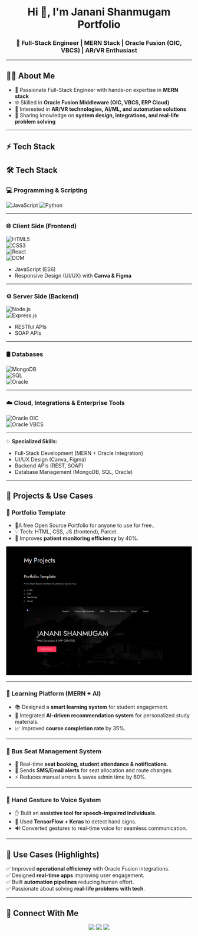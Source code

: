 <!-- Profile Header -->
<h1 align="center">Hi 👋, I'm Janani Shanmugam Portfolio</h1>
<h3 align="center">🌟 Full-Stack Engineer | MERN Stack | Oracle Fusion (OIC, VBCS) | AR/VR Enthusiast</h3>


---

## 👩‍💻 About Me
- 🚀 Passionate Full-Stack Engineer with hands-on expertise in **MERN stack**  
- 🌐 Skilled in **Oracle Fusion Middleware (OIC, VBCS, ERP Cloud)**  
- 🎯 Interested in **AR/VR technologies, AI/ML, and automation solutions**  
- 📝 Sharing knowledge on **system design, integrations, and real-life problem solving**  

---

## ⚡ Tech Stack

## 🛠️ Tech Stack

### 💻 Programming & Scripting
![JavaScript](https://img.shields.io/badge/JavaScript-F7DF1E?style=for-the-badge&logo=javascript&logoColor=black) 
![Python](https://img.shields.io/badge/Python-3776AB?style=for-the-badge&logo=python&logoColor=white)  

---

### 🌐 Client Side (Frontend)
![HTML5](https://img.shields.io/badge/HTML5-E34F26?style=for-the-badge&logo=html5&logoColor=white)  
![CSS3](https://img.shields.io/badge/CSS3-1572B6?style=for-the-badge&logo=css3&logoColor=white)  
![React](https://img.shields.io/badge/React-61DBFB?style=for-the-badge&logo=react&logoColor=black)  
![DOM](https://img.shields.io/badge/DOM-000000?style=for-the-badge&logo=web&logoColor=white)  
- JavaScript (ES6)  
- Responsive Design (UI/UX) with **Canva & Figma**

---

### ⚙️ Server Side (Backend)
![Node.js](https://img.shields.io/badge/Node.js-43853D?style=for-the-badge&logo=node.js&logoColor=white)  
![Express.js](https://img.shields.io/badge/Express.js-404D59?style=for-the-badge)  
- RESTful APIs  
- SOAP APIs  

---

### 🛢️ Databases
![MongoDB](https://img.shields.io/badge/MongoDB-4EA94B?style=for-the-badge&logo=mongodb&logoColor=white)  
![SQL](https://img.shields.io/badge/SQL-003B57?style=for-the-badge&logo=database&logoColor=white)  
![Oracle](https://img.shields.io/badge/Oracle-F80000?style=for-the-badge&logo=oracle&logoColor=white)  

---

### ☁️ Cloud, Integrations & Enterprise Tools
![Oracle OIC](https://img.shields.io/badge/Oracle%20Integration%20Cloud-EF1E25?style=for-the-badge&logo=oracle&logoColor=white)  
![Oracle VBCS](https://img.shields.io/badge/Oracle%20VBCS-FF6F00?style=for-the-badge)  

---

✨ **Specialized Skills:**  
- Full-Stack Development (MERN + Oracle Integration)  
- UI/UX Design (Canva, Figma)  
- Backend APIs (REST, SOAP)  
- Database Management (MongoDB, SQL, Oracle)  

---

## 🚀 Projects & Use Cases

### 📌 Portfolio Template
- 🏥A free Open Source Portfolio for anyone to use for free..  
- 💡 Tech: HTML, CSS, JS (frontend), Parcel.  
- 🌟 Improves **patient monitoring efficiency** by 40%.  

<p align="center">
  <p align="center"> <img src="https://github.com/janani31-shan/Portfolio/blob/6eefcec329cdeb3c045aff422800ed4e2845787f/Portfolio%20Template.png" width="750px" alt="Technology Stack"/> </p>
</p>

---

### 📌 Learning Platform (MERN + AI)
- 📚 Designed a **smart learning system** for student engagement.  
- 🤖 Integrated **AI-driven recommendation system** for personalized study materials.  
- 📈 Improved **course completion rate** by 35%.  

---

### 📌 Bus Seat Management System
- 🚌 Real-time **seat booking, student attendance & notifications**.  
- 📩 Sends **SMS/Email alerts** for seat allocation and route changes.  
- ⚡ Reduces manual errors & saves admin time by 60%.  

---

### 📌 Hand Gesture to Voice System
- ✋ Built an **assistive tool for speech-impaired individuals**.  
- 🧠 Used **TensorFlow + Keras** to detect hand signs.  
- 🔊 Converted gestures to real-time voice for seamless communication.  

---

## 🎯 Use Cases (Highlights)
✅ Improved **operational efficiency** with Oracle Fusion integrations.  
✅ Designed **real-time apps** improving user engagement.  
✅ Built **automation pipelines** reducing human effort.  
✅ Passionate about solving **real-life problems with tech**.  

---


## 🤝 Connect With Me
<p align="center">
  <a href="https://www.linkedin.com/in/janani-shanmugam/"><img src="https://img.shields.io/badge/LinkedIn-Janani%20Shanmugam-blue?style=for-the-badge&logo=linkedin"></a>
  <a href="mailto:jananishanmugam31@gmail.com"><img src="https://img.shields.io/badge/Email-Janani%20Shanmugam-red?style=for-the-badge&logo=gmail"></a>
  <a href="https://janani31-shan.github.io/Portfolio/"><img src="https://img.shields.io/badge/Portfolio-Janani%20Shanmugam-green?style=for-the-badge&logo=githubpages"></a>
</p>
